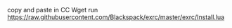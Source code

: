 copy and paste in CC   Wget run https://raw.githubusercontent.com/Blackspack/exrc/master/exrc/Install.lua
